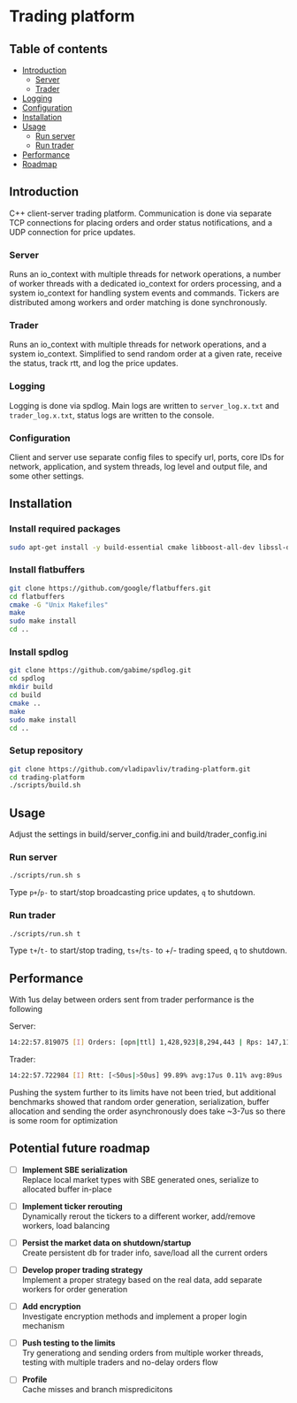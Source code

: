 # Trading platform

## Table of contents
- [Introduction](#introduction)
    - [Server](#server)
    - [Trader](#trader)
- [Logging](#logging)
- [Configuration](#configuration)
- [Installation](#installation)
- [Usage](#usage)
    - [Run server](#run-server)
    - [Run trader](#run-trader)
- [Performance](#performance)
- [Roadmap](#potential-future-roadmap)

## Introduction
C++ client-server trading platform. Communication is done via separate TCP connections for placing orders and order status notifications, and a UDP connection for price updates.

### Server
Runs an io_context with multiple threads for network operations, a number of worker threads with a dedicated io_context for orders processing, and a system io_context for handling system events and commands. Tickers are distributed among workers and order matching is done synchronously.

### Trader
Runs an io_context with multiple threads for network operations, and a system io_context. Simplified to send random order at a given rate, receive the status, track rtt, and log the price updates.

### Logging
Logging is done via spdlog. Main logs are written to `server_log.x.txt` and `trader_log.x.txt`, status logs are written to the console.

### Configuration
Client and server use separate config files to specify url, ports, core IDs for network, application, and system threads, log level and output file, and some other settings.

## Installation

### Install required packages
```bash
sudo apt-get install -y build-essential cmake libboost-all-dev libssl-dev libpqxx-dev
```
### Install flatbuffers
```bash
git clone https://github.com/google/flatbuffers.git
cd flatbuffers
cmake -G "Unix Makefiles"
make
sudo make install
cd ..
```
### Install spdlog
```bash
git clone https://github.com/gabime/spdlog.git
cd spdlog
mkdir build
cd build
cmake ..
make
sudo make install
cd ..
```
### Setup repository
```bash
git clone https://github.com/vladipavliv/trading-platform.git
cd trading-platform
./scripts/build.sh
```

## Usage
Adjust the settings in build/server_config.ini and build/trader_config.ini

### Run server
```bash
./scripts/run.sh s
```
Type `p+`/`p-` to start/stop broadcasting price updates, `q` to shutdown.

### Run trader
```bash
./scripts/run.sh t
```
Type `t+`/`t-` to start/stop trading, `ts+`/`ts-` to +/- trading speed, `q` to shutdown.

## Performance
With 1us delay between orders sent from trader performance is the following

Server:
```bash
14:22:57.819075 [I] Orders: [opn|ttl] 1,428,923|8,294,443 | Rps: 147,117
```
Trader:
```bash
14:22:57.722984 [I] Rtt: [<50us|>50us] 99.89% avg:17us 0.11% avg:89us | Rps: 147,001
```

Pushing the system further to its limits have not been tried, but additional benchmarks showed that random order generation, serialization, buffer allocation and sending the order asynchronously does take ~3-7us so there is some room for optimization

## Potential future roadmap
- [ ] **Implement SBE serialization**  
Replace local market types with SBE generated ones, serialize to allocated buffer in-place

- [ ] **Implement ticker rerouting**  
Dynamically rerout the tickers to a different worker, add/remove workers, load balancing

- [ ] **Persist the market data on shutdown/startup**  
Create persistent db for trader info, save/load all the current orders

- [ ] **Develop proper trading strategy**  
Implement a proper strategy based on the real data, add separate workers for order generation

- [ ] **Add encryption**  
Investigate encryption methods and implement a proper login mechanism

- [ ] **Push testing to the limits**  
Try generationg and sending orders from multiple worker threads, testing with multiple traders and no-delay orders flow

- [ ] **Profile**  
Cache misses and branch mispredicitons